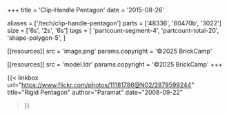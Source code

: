 +++
title = 'Clip-Handle Pentagon'
date  = '2015-08-26'

aliases = ['/tech/clip-handle-pentagon']
parts = ['48336', '60470b', '3022']
size  = ['6s', '2s', '6s']
tags  = [
  'partcount-segment-4',
  'partcount-total-20',
  'shape-polygon-5',
]

[[resources]]
src              = 'image.png'
params.copyright = '©2025 BrickCamp'

[[resources]]
src              = 'model.ldr'
params.copyright = '©2025 BrickCamp'
+++

{{< linkbox
    url="https://www.flickr.com/photos/11181786@N02/2879599244"
    title="Rigid Pentagon"
    author="Paramat"
    date="2008-09-22"
>}}
